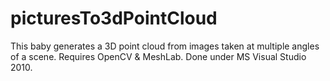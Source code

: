 picturesTo3dPointCloud
======================

This baby generates a 3D point cloud from images taken at multiple angles of a scene. Requires OpenCV &amp; MeshLab. Done under MS Visual Studio 2010. 
